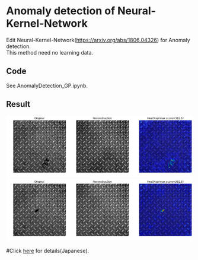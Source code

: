 # Anomaly detection of Neural-Kernel-Network
Edit Neural-Kernel-Network(https://arxiv.org/abs/1806.04326) for Anomaly detection.  
This method need no learning data.

## Code
See AnomalyDetection_GP.ipynb.

## Result
![fig1](https://github.com/shinmura0/Neural-Kernel-Network/blob/master/result1.png "fig1")
![fig1](https://github.com/shinmura0/Neural-Kernel-Network/blob/master/result2.png "fig2")

#Click [here](https://qiita.com/shinmura0/items/06d81c72601c7578c6d3) for details(Japanese).
